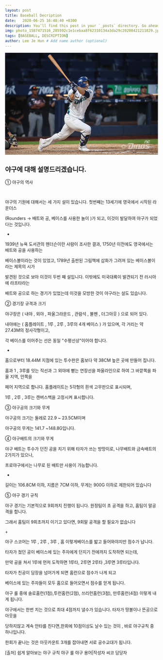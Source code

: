 ```yaml
---
layout: post
title: Baseball Decription
date:   2020-06-25 16:48:40 +0300
description: You’ll find this post in your `_posts` directory. Go ahead and edit it and re-build the site to see your changes. # Add post description (optional)
img: photo_1587471516_285592c1e1cebaa8f62310134a3da29c20200421211829.jpg # Add image post (optional)
tags: [BASEBALL, DESCRIPTION]
author: Lee Je Hun # Add name author (optional)
---
```

![base](/assets/img/photo_1592651879_4b0aaf9ae7388b8844544edfffa1720420200620201242.jpg)

야구에 대해 설명드리겠습니다.
---
① 야구의 역사

​

야구의 기원에 대해서는 세 가지 설이 있습니다. 첫번째는 13세기에 영국에서 시작된  라운더스

(Rounders → 배트와 공, 베이스를 사용한 놀이 )가 되고, 이것이 발달하여 야구가 되었다는 것입니다.

+

1939년 뉴욕 도서관의 헨더슨이란 사람이 조사한 결과, 1750년 이전에도 영국에서는 배트와 공을 사용하는

베이스볼이라는 것이 있었고, 1789년 출판된 그림책에 삽화가 그려져 있는 베이스볼이라는 제목의 시가

 발견된 것으로 보아  이것이 두번 째 설입니다. 이밖에도 미국대륙이 발견되기 전 러시아에 라프타라는

배트와 공으로 하는 경기가 있었는데 이것을 모방한 것이 야구라는 설도 있습니다.

② 경기장 규격과 크기

야구장은 ( 내야 , 외야 , 파울그라운드 , 관람석 , 불펜 , 더그아웃 ) 으로 되어 있다.

내야에는 ( 홈플레이트 , 1루 , 2루 , 3루의 4개 베이스 ) 가 있으며, 각 거리는 약 27.43M의 정사각형이고,

각 베이스를 이어주는 선은 동일 "수평선상"이어야 합니다.

+

홈으로부터 18.44M 지점에 있는 투수판은 홈보다 약 38CM  높은 곳에 만들어 집니다. 

홈과 1 , 3루를 잇는 직선과 그 외야에 뻗는 연장선을 파울라인으로 하여 그 바깥쪽을 파울 지역, 안쪽을

 페어 지역으로 합니다. 홈플레이트는 5각형의 흰색 고무판으로 표시되며,

1루 , 2루 , 3루는 캔버스백을 고정시켜 표시합니다.

③ 야구공의 크기와 무게

야구공의 크기는 둘레로 22.9 ~ 23.5CM이며

 야구공의 무게는 141.7 ~148.8G입니다.
 
 ④ 야구배트의 크기와 무게

야구 배트는 투수가 던진 공을 치기 위해 타자가 쓰는 방망이로, 나무배트와 금속배트의 2가지가 있으나,

 프로야구에서는 나무로 된 배트만 사용이 가능합니다.

+

 길이는 106.8CM 이하, 지름은 7CM 이하, 무게는 900G 이하로 제한되어 있습니다

⑤ 야구 경기 규칙

야구 경기는 기본적으로 9회까지 진행이 됩니다. 원정팀이 초 공격을 하고, 홈팀이 말공격을 합니다.

그래서 홈팀이 9회초까지 이기고 있다면, 9회말 공격을 할 필요가 없습니다

+​

야구 스코어는 1루 , 2루 , 3루 , 홈 이렇게베이스를 밟고 들어와야지만 점수가 납니다.

타자가 쳤던 공이 베이스에 있는 주자에게 던지기 전에까지 도착하면 되는데,

만약 공을 쳐서 1루에 먼저 도착하면 1루타, 2루면 2루타 ,3루면 3루타입니다.

타자가 친공이 담장을 넘어가게 되면 홈런으로 점수가 나게 되고

베이스에 있는 주자들이 모두 홈으로 들어오면서 점수를 얻게 됩니다.​

야구 룰 중에 솔로홈런(1점),투런홈런(2점), 쓰리런홈런(3점), 만루홈런(4점) 이렇게 내게 됩니다.

야구에서는 한번 치는 것으로 최대 4점까지 낼수가 있습니다. 타자가 땅볼이나 뜬공으로 아웃을

 당하지않고 계속 안타를 친다면,한회에 10점이상도 날수 있는 것이 , 바로 야구규칙 중 하나입니다.​

한회가 끝나는 것은 아웃카운트 3개를 잡아내면 서로 공수교대가 됩니다.


[출처] 쉽게 알아보는 야구 규칙 야구 룰 야구 용어|작성자 씨코 담당자
